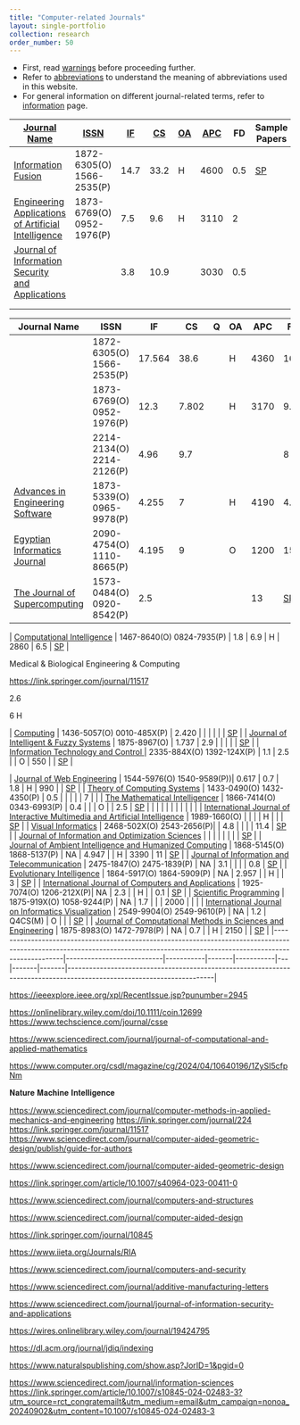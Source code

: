 ```yaml
---
title: "Computer-related Journals"
layout: single-portfolio
collection: research
order_number: 50
---
```


- First, read [warnings](/research/warnings) before proceeding further.
- Refer to [abbreviations](/research/abbreviations) to understand the meaning of abbreviations used in this website.
- For general information on different journal-related terms, refer to [information](/research/information) page.


| [Journal Name](https://en.wikipedia.org/wiki/Scientific_journal)	|[ISSN](https://en.wikipedia.org/wiki/ISSN)	| [IF](https://en.wikipedia.org/wiki/Impact_factor)		| [CS](https://en.wikipedia.org/wiki/CiteScore)	| [OA](https://en.wikipedia.org/wiki/Open_access)	| [APC](https://en.wikipedia.org/wiki/Article_processing_charge)	| FD	|Sample Papers	|
|-------------------------------------------------------------------------------------------------------------------------------------------------------------------------------|---------------------------|-------|-------|---|-------|-------|-------------------------------------------------------------------------------------------------------------------------------------------|
| [Information Fusion](https://www.sciencedirect.com/journal/information-fusion) 																								| 1872-6305(O) 1566-2535(P)	| 14.7	| 33.2	| H | 4600	| 0.5	| [SP](https://doi.org/10.1016/j.inffus.2024.102722)																						|
| [Engineering Applications of Artificial Intelligence](https://www.sciencedirect.com/journal/engineering-applications-of-artificial-intelligence)								| 1873-6769(O) 0952-1976(P)	| 7.5	| 9.6	| H	| 3110	| 2		|  																																			|
| [Journal of Information Security and Applications](https://www.sciencedirect.com/journal/journal-of-information-security-and-applications) 									| 							| 3.8	| 10.9	| 	| 3030	| 0.5	| 																																			|
|  																																												| 							| 		| 		| 	| 		| 		| 																																			|
|  																																												| 							| 		| 		| 	| 		| 		| 																																			|


| Journal Name																																									|ISSN						|IF			|CS		|Q			|OA	| APC	| FD	|SP																														|
|-------------------------------------------------------------------------------------------------------------------------------------------------------------------------------|---------------------------|-----------|-------|-----------|---|-------|-------|-----------------------------------------------------------------------------------------------------------------------|
| 																								| 1872-6305(O) 1566-2535(P)	| 17.564	| 38.6	|			| H	| 4360	| 16.5	| [SP]()																												|
| 								| 1873-6769(O) 0952-1976(P)	| 12.3		| 7.802	|			| H	| 3170	| 9.7	| [SP]()																												|
| 																															| 2214-2134(O) 2214-2126(P)	| 4.96		| 9.7	|			|	|		| 8		| [SP]()																												|
| [Advances in Engineering Software](https://www.sciencedirect.com/journal/advances-in-engineering-software)																	| 1873-5339(O) 0965-9978(P)	| 4.255		| 7		|			| H	| 4190	| 4.1	| [SP]()																												|
| [Egyptian Informatics Journal](https://www.sciencedirect.com/journal/egyptian-informatics-journal)																			| 2090-4754(O)  1110-8665(P)| 4.195		| 9		|			| O	| 1200	| 15.8	| [SP]()																												|
| [The Journal of Supercomputing](https://link.springer.com/journal/11227)																										| 1573-0484(O) 0920-8542(P)	| 2.5		|	 		|	|		| 	13	| [SP](https://ieeexplore.ieee.org/abstract/document/10160052)															|

| [Computational Intelligence](https://onlinelibrary.wiley.com/journal/14678640)																		 						| 1467-8640(O) 0824-7935(P)	| 1.8		| 6.9	 		| H	|	2860	| 	6.5	| [SP](https://doi.org/10.1111/coin.12699)															|






Medical & Biological Engineering & Computing

https://link.springer.com/journal/11517


2.6

6
H




| [Computing](https://www.springer.com/journal/607)																																| 1436-5057(O) 0010-485X(P)	| 2.420		|		|			|	|		|		| [SP]()																												|
| [Journal of Intelligent & Fuzzy Systems](https://www.iospress.com/catalog/journals/journal-of-intelligent-fuzzy-systems)														| 1875-8967(O)				| 1.737 	| 2.9	|			|	|		|		| [SP]()																												|
| [Information Technology and Control ](https://www.itc.ktu.lt/index.php/ITC) 																									| 2335-884X(O) 1392-124X(P)	| 1.1		| 2.5 	|	 		| O	| 550	| 		| [SP]()																												|

| [Journal of Web Engineering](https://ieeexplore.ieee.org/xpl/RecentIssue.jsp?punumber=10243554)								| 1544-5976(O) 1540-9589(P))| 0.617		| 0.7	| 1.8	| H	| 990	| 		| [SP]()																												|
| [Theory of Computing Systems](https://www.springer.com/journal/224)																											| 1433-0490(O) 1432-4350(P)	| 0.5		|		|			|	|		| 7		| 																														|
| [The Mathematical Intelligencer](https://www.springer.com/journal/283/)																										| 1866-7414(O) 0343-6993(P)	| 0.4		| 		|  	 		| O	| 		| 2.5	| [SP]()																												|
|																																												|							|			|		|			|	|		|		| 																														|
| [International Journal of Interactive Multimedia and Artificial Intelligence](https://www.ijimai.org/journal/)																| 1989-1660(O)				|			|		|			| H	|		|		| [SP]()																												|
| [Visual Informatics](https://www.sciencedirect.com/journal/visual-informatics)																								| 2468-502X(O)  2543-2656(P)|			| 4.8	|			|	|		| 11.4	| [SP]()																												|
| [Journal of Information and Optimization Sciences](https://www.tandfonline.com/journals/tios20) 																				| 							| 			| 		|	 		|	|		| 		| [SP]()																												|
| [Journal of Ambient Intelligence and Humanized Computing](https://www.springer.com/journal/12652)																				| 1868-5145(O) 1868-5137(P)	| NA 		| 4.947	|			| H	| 3390	| 11	| [SP]()																												|
| [Journal of Information and Telecommunication](https://www.tandfonline.com/toc/tjit20/current)																				| 2475-1847(O) 2475-1839(P)	| NA		| 3.1	|			|	|		| 0.8	| [SP]()																												|
| [Evolutionary Intelligence](https://www.springer.com/journal/12065)																											| 1864-5917(O) 1864-5909(P)	| NA		| 2.957	|			| H	|		| 3		| [SP]()																												|
| [International Journal of Computers and Applications](https://www.tandfonline.com/toc/tjca20/current)																			| 1925-7074(O)  1206-212X(P)| NA		| 2.3	|			| H	|		| 0.1	| [SP]()																												|
| [Scientific Programming](https://www.hindawi.com/journals/sp/)																												| 1875-919X(O) 1058-9244(P)	| NA		| 1.7	|			|	| 2000	|		| 																														|
| [International Journal on Informatics Visualization](https://joiv.org/index.php/joiv)																							| 2549-9904(O) 2549-9610(P)	| NA		| 1.2	| Q4CS(M)	| O	| 		|		| [SP]()																												|
| [Journal of Computational Methods in Sciences and Engineering](https://www.iospress.com/catalog/journals/journal-of-computational-methods-in-sciences-and-engineering)		| 1875-8983(O) 1472-7978(P)	| NA 		| 0.7	|			| H | 2150	|		| [SP]()																												|
|-------------------------------------------------------------------------------------------------------------------------------------------------------------------------------|---------------------------|-----------|-------|-----------|---|-------|-------|-----------------------------------------------------------------------------------------------------------------------|

https://ieeexplore.ieee.org/xpl/RecentIssue.jsp?punumber=2945

https://onlinelibrary.wiley.com/doi/10.1111/coin.12699
https://www.techscience.com/journal/csse

https://www.sciencedirect.com/journal/journal-of-computational-and-applied-mathematics

https://www.computer.org/csdl/magazine/cg/2024/04/10640196/1ZySI5cfpNm

𝐍𝐚𝐭𝐮𝐫𝐞 𝐌𝐚𝐜𝐡𝐢𝐧𝐞 𝐈𝐧𝐭𝐞𝐥𝐥𝐢𝐠𝐞𝐧𝐜𝐞 

https://www.sciencedirect.com/journal/computer-methods-in-applied-mechanics-and-engineering
https://link.springer.com/journal/224
https://link.springer.com/journal/11517
https://www.sciencedirect.com/journal/computer-aided-geometric-design/publish/guide-for-authors

https://www.sciencedirect.com/journal/computer-aided-geometric-design

https://link.springer.com/article/10.1007/s40964-023-00411-0

https://www.sciencedirect.com/journal/computers-and-structures


https://www.sciencedirect.com/journal/computer-aided-design

https://link.springer.com/journal/10845


https://www.iieta.org/Journals/RIA

https://www.sciencedirect.com/journal/computers-and-security


https://www.sciencedirect.com/journal/additive-manufacturing-letters

https://www.sciencedirect.com/journal/journal-of-information-security-and-applications

https://wires.onlinelibrary.wiley.com/journal/19424795

https://dl.acm.org/journal/jdiq/indexing

https://www.naturalspublishing.com/show.asp?JorID=1&pgid=0


https://www.sciencedirect.com/journal/information-sciences
https://link.springer.com/article/10.1007/s10845-024-02483-3?utm_source=rct_congratemailt&utm_medium=email&utm_campaign=nonoa_20240902&utm_content=10.1007/s10845-024-02483-3


















